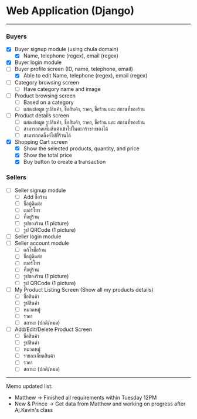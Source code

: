 # Web Application (Django)
---
### Buyers
- [x] Buyer signup module (using chula domain)
    - [x] Name, telephone (regex), email (regex)
- [x] Buyer login module
- [ ] Buyer profile screen (ID, name, telephone, email)
    - [x] Able to edit Name, telephone (regex), email (regex)
- [ ] Category browsing screen
    - [ ] Have category name and image
- [ ] Product browsing screen
    - [ ] Based on a category
    - [ ] แสดงข้อมูล รูปสินค้า, ชื่อสินค้า, ราคา, ชื่อร้าน และ สถานที่ของร้าน
- [ ] Product details screen
    - [ ] แสดงข้อมูล รูปสินค้า, ชื่อสินค้า, ราคา, ชื่อร้าน และ สถานที่ของร้าน
    - [ ] สามารถกดเพิ่มสินค้าเข้าไปในตะกร้าขายของได้
    - [ ] สามารถกดลิ้งค์ไปที่ร้านได้
- [x] Shopping Cart screen
    - [x] Show the selected products, quantity, and price
    - [x] Show the total price
    - [x] Buy button to create a transaction

### Sellers
- [ ]  Seller signup module
    - [ ] Add ชื่อร้าน 
    - [ ] ชื่อผู้ติดต่อ
    - [ ] เบอร์โทร
    - [ ] ที่อยู่ร้าน
    - [ ] รูปของร้าน (1 picture)
    - [ ] รูป QRCode (1 picture)
- [ ]  Seller login module
- [ ]  Seller account module
    - [ ] แก้ไขชื่อร้าน
    - [ ] ชื่อผู้ติดต่อ
    - [ ] เบอร์โทร
    - [ ] ที่อยู่ร้าน
    - [ ] รูปของร้าน (1 picture)
    - [ ] รูป QRCode (1 picture)
- [ ]  My Product Listing Screen (Show all my products details)
    - [ ] ชื่อสินค้า
    - [ ] รูปสินค้า
    - [ ] หมวดหมู่
    - [ ] ราคา
    - [ ] สถานะ (ปกติ/หมด)
- [ ]  Add/Edit/Delete Product Screen
    - [ ] ชื่อสินค้า
    - [ ] รูปสินค้า
    - [ ] หมวดหมู่
    - [ ] รายละเอียดสินค้า
    - [ ] ราคา
    - [ ] สถานะ (ปกติ/หมด)

---
Memo updated list:
* Matthew -> Finished all requirements within Tuesday 12PM
* New & Prince -> Get data from Matthew and working on progress after Aj.Kavin's class